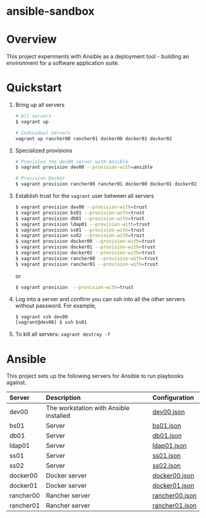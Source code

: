 # ansible-sandbox

# Overview

This project experiments with Ansible as a deployment tool - building an environment for a software application suite.

# Quickstart

1. Bring up all servers

    ```bash
    # All servers
    $ vagrant up
    ```
    
    ```bash
    # Individual servers
    vagrant up rancher00 rancher01 docker00 docker01 docker02
    ```

2. Specialized provisions

    ```bash
    # Provision the dev00 server with Ansible
    $ vagrant provision dev00 --provision-with=ansible
    ```
    
    ```bash
    # Provision Docker
    $ vagrant provision rancher00 rancher01 docker00 docker01 docker02 --provision-with=docker
    ```

3. Establish trust for the `vagrant` user between all servers

    ```bash
    $ vagrant provision dev00 --provision-with=trust
    $ vagrant provision bs01 --provision-with=trust
    $ vagrant provision db01 --provision-with=trust
    $ vagrant provision ldap01 --provision-with=trust
    $ vagrant provision ss01 --provision-with=trust
    $ vagrant provision ss02 --provision-with=trust
    $ vagrant provision docker00 --provision-with=trust
    $ vagrant provision docker01 --provision-with=trust
    $ vagrant provision docker02 --provision-with=trust
    $ vagrant provision rancher00 --provision-with=trust
    $ vagrant provision rancher01 --provision-with=trust
 
    ```
    
    or
    
    ```bash
    $ vagrant provision  --provision-with=trust
    ```

4. Log into a server and confirm you can ssh into all the other servers without password. For example, 

    ```bash
    $ vagrant ssh dev00
    [vagrant@dev00] $ ssh bs01
    ```

5. To kill all servers: `vagrant destroy -f`

# Ansible

This project sets up the following servers for Ansible to run playbooks against.

| Server    | Description                               | Configuration |
| :---      | :---                                      | :---          |
| dev00     | The workstation with Ansible installed    | [dev00.json](vagrant/dev00.json) |
| bs01      | Server   | [bs01.json](vagrant/bs01.json) |
| db01      | Server   | [db01.json](vagrant/db01.json) |
| ldap01    | Server   | [ldap01.json](vagrant/ldap01.json) |
| ss01      | Server   | [ss01.json](vagrant/ss01.json) |
| ss02      | Server   | [ss02.json](vagrant/ss02.json) |
| docker00  | Docker server   | [docker00.json](vagrant/docker00.json) |
| docker01  | Docker server   | [docker01.json](vagrant/docker01.json) |
| rancher00  | Rancher server   | [rancher00.json](vagrant/rancher00.json) |
| rancher01  | Rancher server   | [rancher01.json](vagrant/rancher01.json) |
